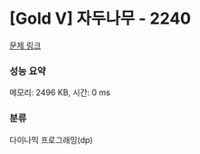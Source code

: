 # [Gold V] 자두나무 - 2240 

[문제 링크](https://www.acmicpc.net/problem/2240) 

### 성능 요약

메모리: 2496 KB, 시간: 0 ms

### 분류

다이나믹 프로그래밍(dp)

